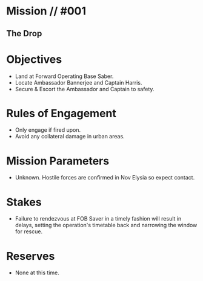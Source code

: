 # Mission // #001
## The Drop
# Objectives
- Land at Forward Operating Base Saber.
- Locate Ambassador Bannerjee and Captain Harris.
- Secure & Escort the Ambassador and Captain to safety.

# Rules of Engagement
- Only engage if fired upon.
- Avoid any collateral damage in urban areas.

# Mission Parameters
- Unknown. Hostile forces are confirmed in Nov Elysia so expect contact.

# Stakes
- Failure to rendezvous at FOB Saver in a timely fashion will result in delays, setting the operation's timetable back and narrowing the window for rescue.

# Reserves
- None at this time.